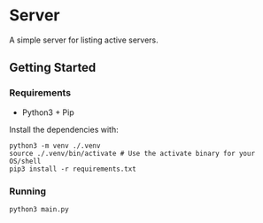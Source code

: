 # Server

A simple server for listing active servers.

## Getting Started

### Requirements

- Python3 + Pip

Install the dependencies with:

```
python3 -m venv ./.venv
source ./.venv/bin/activate # Use the activate binary for your OS/shell
pip3 install -r requirements.txt
```

### Running

```
python3 main.py
```
